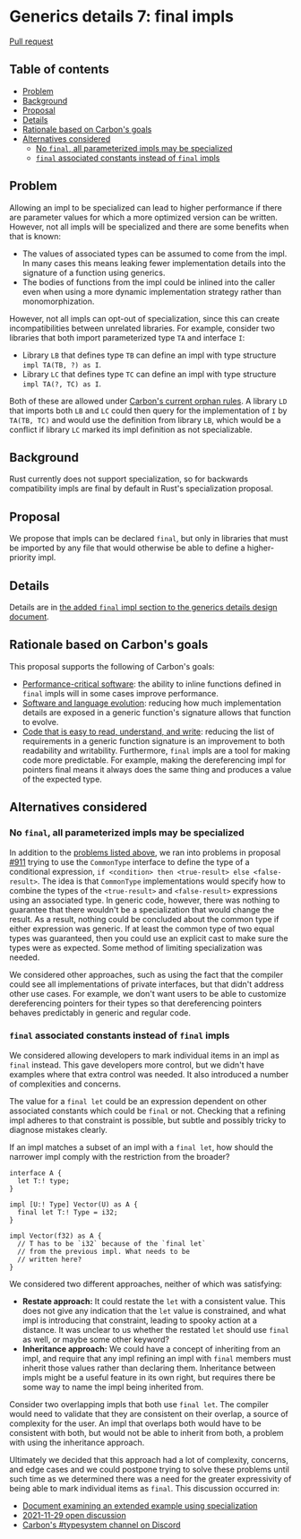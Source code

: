 # Generics details 7: final impls

<!--
Part of the Carbon Language project, under the Apache License v2.0 with LLVM
Exceptions. See /LICENSE for license information.
SPDX-License-Identifier: Apache-2.0 WITH LLVM-exception
-->

[Pull request](https://github.com/carbon-language/carbon-lang/pull/983)

<!-- toc -->

## Table of contents

-   [Problem](#problem)
-   [Background](#background)
-   [Proposal](#proposal)
-   [Details](#details)
-   [Rationale based on Carbon's goals](#rationale-based-on-carbons-goals)
-   [Alternatives considered](#alternatives-considered)
    -   [No `final`, all parameterized impls may be specialized](#no-final-all-parameterized-impls-may-be-specialized)
    -   [`final` associated constants instead of `final` impls](#final-associated-constants-instead-of-final-impls)

<!-- tocstop -->

## Problem

Allowing an impl to be specialized can lead to higher performance if there are
parameter values for which a more optimized version can be written. However, not
all impls will be specialized and there are some benefits when that is known:

-   The values of associated types can be assumed to come from the impl. In many
    cases this means leaking fewer implementation details into the signature of
    a function using generics.
-   The bodies of functions from the impl could be inlined into the caller even when using a more dynamic implementation strategy rather than monomorphization.

However, not all impls can opt-out of specialization, since this can create
incompatibilities between unrelated libraries. For example, consider two
libraries that both import parameterized type `TA` and interface `I`:

-   Library `LB` that defines type `TB` can define an impl with type structure
    `impl TA(TB, ?) as I`.
-   Library `LC` that defines type `TC` can define an impl with type structure
    `impl TA(?, TC) as I`.

Both of these are allowed under
[Carbon's current orphan rules](/docs/design/generics/details.md#orphan-rule). A
library `LD` that imports both `LB` and `LC` could then
query for the implementation of `I` by `TA(TB, TC)` and would use the definition
from library `LB`, which would be a conflict if library `LC` marked its impl
definition as not specializable.

## Background

Rust currently does not support specialization, so for backwards compatibility
impls are final by default in Rust's specialization proposal.

## Proposal

We propose that impls can be declared `final`, but only in libraries that must
be imported by any file that would otherwise be able to define a higher-priority
impl.

## Details

Details are in
[the added `final` impl section to the generics details design document](/docs/design/generics/details.md#final-impls).

## Rationale based on Carbon's goals

This proposal supports the following of Carbon's goals:

-   [Performance-critical software](/docs/project/goals.md#performance-critical-software):
    the ability to inline functions defined in `final` impls will in some cases
    improve performance.
-   [Software and language evolution](/docs/project/goals.md#software-and-language-evolution):
    reducing how much implementation details are exposed in a generic function's
    signature allows that function to evolve.
-   [Code that is easy to read, understand, and write](/docs/project/goals.md#code-that-is-easy-to-read-understand-and-write):
    reducing the list of requirements in a generic function signature is an
    improvement to both readability and writability. Furthermore, `final` impls
    are a tool for making code more predictable. For example, making the
    dereferencing impl for pointers final means it always does the same thing
    and produces a value of the expected type.

## Alternatives considered

### No `final`, all parameterized impls may be specialized

In addition to the [problems listed above](#problem), we ran into problems in
proposal [#911](https://github.com/carbon-language/carbon-lang/pull/911) trying
to use the `CommonType` interface to define the type of a conditional
expression, `if <condition> then <true-result> else <false-result>`. The idea is
that `CommonType` implementations would specify how to combine the types of the
`<true-result>` and `<false-result>` expressions using an associated type. In
generic code, however, there was nothing to guarantee that there wouldn't be a
specialization that would change the result. As a result, nothing could be
concluded about the common type if either expression was generic. If at least
the common type of two equal types was guaranteed, then you could use an
explicit cast to make sure the types were as expected. Some method of limiting
specialization was needed.

We considered other approaches, such as using the fact that the compiler could
see all implementations of private interfaces, but that didn't address other use
cases. For example, we don't want users to be able to customize dereferencing
pointers for their types so that dereferencing pointers behaves predictably in
generic and regular code.

### `final` associated constants instead of `final` impls

We considered allowing developers to mark individual items in an impl as `final`
instead. This gave developers more control, but we didn't have examples where
that extra control was needed. It also introduced a number of complexities and
concerns.

The value for a `final let` could be an expression dependent on other associated
constants which could be `final` or not. Checking that a refining impl adheres
to that constraint is possible, but subtle and possibly tricky to diagnose
mistakes clearly.

If an impl matches a subset of an impl with a `final let`, how should the
narrower impl comply with the restriction from the broader?

```
interface A {
  let T:! type;
}

impl [U:! Type] Vector(U) as A {
  final let T:! Type = i32;
}

impl Vector(f32) as A {
  // T has to be `i32` because of the `final let`
  // from the previous impl. What needs to be
  // written here?
}
```

We considered two different approaches, neither of which was satisfying:

-   **Restate approach:** It could restate the `let` with a consistent value.
    This does not give any indication that the `let` value is constrained, and
    what impl is introducing that constraint, leading to spooky action at a
    distance. It was unclear to us whether the restated `let` should use `final`
    as well, or maybe some other keyword?
-   **Inheritance approach:** We could have a concept of inheriting from an
    impl, and require that any impl refining an impl with `final` members must
    inherit those values rather than declaring them. Inheritance between impls
    might be a useful feature in its own right, but requires there be some way
    to name the impl being inherited from.

Consider two overlapping impls that both use `final let`. The compiler would
need to validate that they are consistent on their overlap, a source of
complexity for the user. An impl that overlaps both would have to be consistent
with both, but would not be able to inherit from both, a problem with using the
inheritance approach.

Ultimately we decided that this approach had a lot of complexity, concerns, and
edge cases and we could postpone trying to solve these problems until such time
as we determined there was a need for the greater expressivity of being able to
mark individual items as `final`. This discussion occurred in:

-   [Document examining an extended example using specialization](https://docs.google.com/document/d/1w-kRC338Jc1ibTu7Vf0pOlGKdrpumfz63bzUIxEj9jY/edit)
-   [2021-11-29 open discussion](https://docs.google.com/document/d/1cRrhRrmaUf2hVi2lFcHsYo2j0jI6t9RGZoYjWhRxp14/edit?resourcekey=0-xWHBEZ8zIqnJiB4yfBSLfA#heading=h.6komy889g3hc)
-   [Carbon's #typesystem channel on Discord](https://discord.com/channels/655572317891461132/708431657849585705/910681126236987495)

